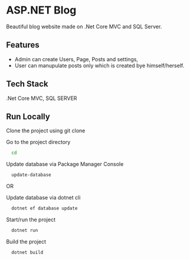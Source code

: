 # ASP.NET Blog

Beautiful blog website made on .Net Core MVC and SQL Server.
## Features

- Admin can create Users, Page, Posts and settings,
- User can manupulate posts only which is created bye himself/herself.

## Tech Stack

.Net Core MVC, SQL SERVER

## Run Locally

Clone the project using git clone

Go to the project directory

```bash
  cd 
```

Update database via Package Manager Console

```bash
  update-database
```
OR

Update database via dotnet cli

```bash
  dotnet ef database update
```

Start/run the project

```bash
  dotnet run
```

Build the project

```bash
  dotnet build
```


